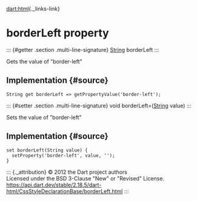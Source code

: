 [dart:html](../../dart-html/dart-html-library){._links-link}

borderLeft property
===================

::: {#getter .section .multi-line-signature}
[String](../../dart-core/string-class) borderLeft
:::

Gets the value of \"border-left\"

Implementation {#source}
--------------

``` {.language-dart data-language="dart"}
String get borderLeft => getPropertyValue('border-left');
```

::: {#setter .section .multi-line-signature}
void borderLeft=([String](../../dart-core/string-class) value)
:::

Sets the value of \"border-left\"

Implementation {#source}
--------------

``` {.language-dart data-language="dart"}
set borderLeft(String value) {
  setProperty('border-left', value, '');
}
```

::: {._attribution}
© 2012 the Dart project authors\
Licensed under the BSD 3-Clause \"New\" or \"Revised\" License.\
<https://api.dart.dev/stable/2.18.5/dart-html/CssStyleDeclarationBase/borderLeft.html>
:::
